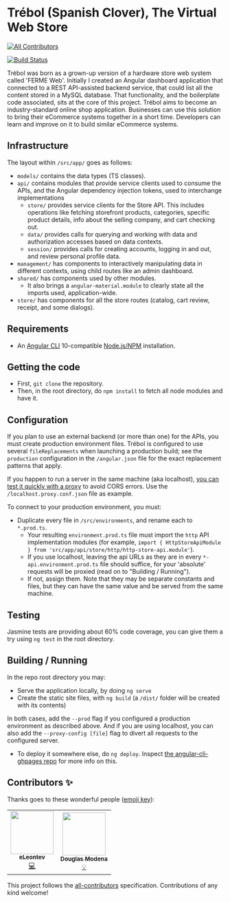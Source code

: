 # Trébol (Spanish Clover), The Virtual Web Store
<!-- ALL-CONTRIBUTORS-BADGE:START - Do not remove or modify this section -->
[![All Contributors](https://img.shields.io/badge/all_contributors-2-orange.svg?style=flat-square)](#contributors-)
<!-- ALL-CONTRIBUTORS-BADGE:END -->
[![Build Status](https://travis-ci.org/trebol-ecommerce/trebol-ng.svg?branch=source)](https://travis-ci.org/trebol-ecommerce/trebol-ng)

Trébol was born as a grown-up version of a hardware store web system called 'FERME Web'. Initially I created an Angular dashboard application that connected to a REST API-assisted backend service, that could list all the content stored in a MySQL database.
That functionality, and the boilerplate code associated, sits at the core of this project.
Trébol aims to become an industry-standard online shop application. Businesses can use this solution to bring their eCommerce systems together in a short time. Developers can learn and improve on it to build similar eCommerce systems.

## Infrastructure

The layout within `/src/app/` goes as follows:
* `models/` contains the data types (TS classes).
* `api/` contains modules that provide service clients used to consume the APIs, and the Angular dependency injection tokens, used to interchange implementations
  * `store/` provides service clients for the Store API. This includes operations like fetching storefront products, categories, specific product details, info about the selling company, and cart checking out.
  * `data/` provides calls for querying and working with data and authorization accesses based on data contexts.
  * `session/` provides calls for creating accounts, logging in and out, and review personal profile data.
* `management/` has components to interactively manipulating data in different contexts, using child routes like an admin dashboard.
* `shared/` has components used by other modules.
  * It also brings a `angular-material.module` to clearly state all the imports used, application-wide.
* `store/` has components for all the store routes (catalog, cart review, receipt, and some dialogs).

## Requirements

* An [Angular CLI](https://cli.angular.io/) 10-compatible [Node.js/NPM](https://nodejs.org/) installation.

## Getting the code

* First, `git clone` the repository.
* Then, in the root directory, do `npm install` to fetch all node modules and have it.

## Configuration

If you plan to use an external backend (or more than one) for the APIs, you must create production environment files. Trébol is configured to use several `fileReplacements` when launching a production build; see the `production` configuration in the `/angular.json` file for the exact replacement patterns that apply.

If you happen to run a server in the same machine (aka localhost), [you can test it quickly with a proxy](https://angular.io/guide/build#proxying-to-a-backend-server) to avoid CORS errors. Use the `/localhost.proxy.conf.json` file as example.

To connect to your production environment, you must:
* Duplicate every file in `/src/environments`, and rename each to `*.prod.ts`.
  * Your resulting `environment.prod.ts` file must import the `http` API implementation modules (for example, `import { HttpStoreApiModule } from 'src/app/api/store/http/http-store-api.module'`).
  * If you use localhost, leaving the api URLs as they are in every `*-api.environment.prod.ts` file should suffice, for your 'absolute' requests will be proxied (read on to "Building / Running").
  * If not, assign them. Note that they may be separate constants and files, but they can have the same value and be served from the same machine.

## Testing

Jasmine tests are providing about 60% code coverage, you can give them a try using `ng test` in the root directory.

## Building / Running

In the repo root directory you may:
* Serve the application locally, by doing `ng serve`
* Create the static site files, with `ng build` (a `/dist/` folder will be created with its contents)

In both cases, add the `--prod` flag if you configured a production environment as described above.
And if you are using localhost, you can also add the `--proxy-config [file]` flag to divert all requests to the configured server.


* To deploy it somewhere else, do `ng deploy`. Inspect [the angular-cli-ghpages repo](https://github.com/angular-schule/angular-cli-ghpages#options) for more info on this.

## Contributors ✨

Thanks goes to these wonderful people ([emoji key](https://allcontributors.org/docs/en/emoji-key)):

<!-- ALL-CONTRIBUTORS-LIST:START - Do not remove or modify this section -->
<!-- prettier-ignore-start -->
<!-- markdownlint-disable -->
<table>
  <tr>
    <td align="center"><a href="https://github.com/eLeontev"><img src="https://avatars1.githubusercontent.com/u/15786916?v=4" width="100px;" alt=""/><br /><sub><b>eLeontev</b></sub></a><br /><a href="https://github.com/bglamadrid/trebol-ng/commits?author=eLeontev" title="Code">💻</a></td>
    <td align="center"><a href="https://github.com/dmodena"><img src="https://avatars3.githubusercontent.com/u/11446011?v=4" width="100px;" alt=""/><br /><sub><b>Douglas Modena</b></sub></a><br /><a href="#example-dmodena" title="Examples">💡</a></td>
  </tr>
</table>

<!-- markdownlint-enable -->
<!-- prettier-ignore-end -->
<!-- ALL-CONTRIBUTORS-LIST:END -->

This project follows the [all-contributors](https://github.com/all-contributors/all-contributors) specification. Contributions of any kind welcome!
